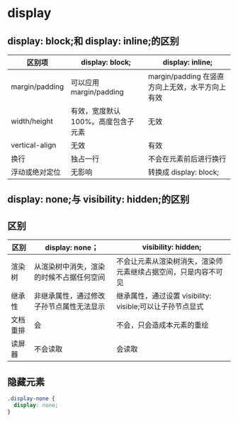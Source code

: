 # display

## display: block;和 display: inline;的区别

| 区别项         | display: block;                     | display: inline;                                |
| -------------- | ----------------------------------- | ----------------------------------------------- |
| margin/padding | 可以应用 margin/padding             | margin/padding 在竖直方向上无效，水平方向上有效 |
| width/height   | 有效，宽度默认 100%。高度包含子元素 | 无效                                            |
| vertical-align | 无效                                | 有效                                            |
| 换行           | 独占一行                            | 不会在元素前后进行换行                          |
| 浮动或绝对定位 | 无影响                              | 转换成 display: block;                          |

## display: none;与 visibility: hidden;的区别

## 区别

| 区别     | display: none；                          | visibility: hidden;                                            |
| -------- | ---------------------------------------- | -------------------------------------------------------------- |
| 渲染树   | 从渲染树中消失，渲染的时候不占据任何空间 | 不会让元素从渲染树消失，渲染师元素继续占据空间，只是内容不可见 |
| 继承性   | 非继承属性，通过修改子孙节点属性无法显示 | 继承属性，通过设置 visibility: visible;可以让子孙节点显式      |
| 文档重排 | 会                                       | 不会，只会造成本元素的重绘                                     |
| 读屏器   | 不会读取                                 | 会读取                                                         |

## 隐藏元素

```css
.display-none {
  display: none;
}
```
